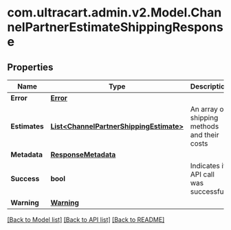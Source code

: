 
# com.ultracart.admin.v2.Model.ChannelPartnerEstimateShippingResponse

## Properties

Name | Type | Description | Notes
------------ | ------------- | ------------- | -------------
**Error** | [**Error**](Error.md) |  | [optional] 
**Estimates** | [**List&lt;ChannelPartnerShippingEstimate&gt;**](ChannelPartnerShippingEstimate.md) | An array of shipping methods and their costs | [optional] 
**Metadata** | [**ResponseMetadata**](ResponseMetadata.md) |  | [optional] 
**Success** | **bool** | Indicates if API call was successful | [optional] 
**Warning** | [**Warning**](Warning.md) |  | [optional] 

[[Back to Model list]](../README.md#documentation-for-models)
[[Back to API list]](../README.md#documentation-for-api-endpoints)
[[Back to README]](../README.md)

